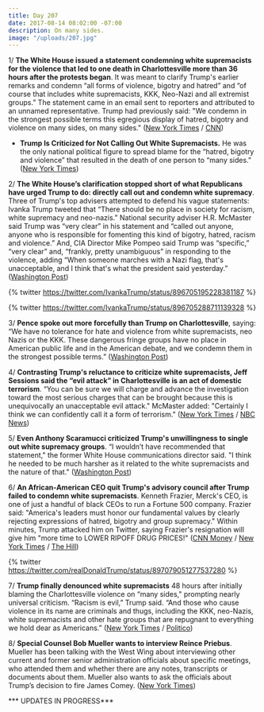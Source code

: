 ```yaml
---
title: Day 207
date: 2017-08-14 08:02:00 -07:00
description: On many sides.
image: "/uploads/207.jpg"
---
```


1/ **The White House issued a statement condemning white supremacists for the violence that led to one death in Charlottesville more than 36 hours after the protests began**. It was meant to clarify Trump's earlier remarks and condemn “all forms of violence, bigotry and hatred” and “of course that includes white supremacists, KKK, Neo-Nazi and all extremist groups.” The statement came in an email sent to reporters and attributed to an unnamed representative. Trump had previously said: "We condemn in the strongest possible terms this egregious display of hatred, bigotry and violence on many sides, on many sides." ([New York Times](https://www.nytimes.com/2017/08/13/us/charlottesville-protests-white-nationalists-trump.html) / [CNN](http://www.cnn.com/2017/08/12/politics/trump-statement-alt-right-protests/index.html))

* **Trump Is Criticized for Not Calling Out White Supremacists.** He was the only national political figure to spread blame for the “hatred, bigotry and violence” that resulted in the death of one person to “many sides.” ([New York Times](https://www.nytimes.com/2017/08/12/us/trump-charlottesville-protest-nationalist-riot.html))

2/ **The White House’s clarification stopped short of what Republicans have urged Trump to do: directly call out and condemn white supremacy**. Three of Trump's top advisers attempted to defend his vague statements: Ivanka Trump tweeted that “There should be no place in society for racism, white supremacy and neo-nazis.” National security adviser H.R. McMaster said Trump was “very clear” in his statement and “called out anyone, anyone who is responsible for fomenting this kind of bigotry, hatred, racism and violence.” And, CIA Director Mike Pompeo said Trump was “specific,” “very clear” and, “frankly, pretty unambiguous” in responding to the violence, adding “When someone marches with a Nazi flag, that's unacceptable, and I think that's what the president said yesterday.” ([Washington Post](https://www.washingtonpost.com/news/post-politics/wp/2017/08/13/white-house-doubles-down-on-trumps-charlottesville-comments-ignores-calls-to-directly-confront-white-supremacy/))

{% twitter https://twitter.com/IvankaTrump/status/896705195228381187 %}

{% twitter https://twitter.com/IvankaTrump/status/896705288711139328 %}

3/ **Pence spoke out more forcefully than Trump on Charlottesville**, saying: “We have no tolerance for hate and violence from white supremacists, neo Nazis or the KKK. These dangerous fringe groups have no place in American public life and in the American debate, and we condemn them in the strongest possible terms.” ([Washington Post](https://www.washingtonpost.com/politics/white-house-confronts-backlash-over-trumps-remarks-on-charlottesville/2017/08/13/de027622-8036-11e7-ab27-1a21a8e006ab_story.html))

4/ **Contrasting Trump's reluctance to criticize white supremacists, Jeff Sessions said the “evil attack” in Charlottesville is an act of domestic terrorism**. “You can be sure we will charge and advance the investigation toward the most serious charges that can be brought because this is unequivocally an unacceptable evil attack." McMaster added: "Certainly I think we can confidently call it a form of terrorism." ([New York Times](https://www.nytimes.com/2017/08/14/us/politics/domestic-terrorism-sessions.html) / [NBC News](http://www.nbcnews.com/politics/white-house/nsa-mcmaster-charlottesville-course-it-was-terrorism-n792196))

5/ **Even Anthony Scaramucci criticized Trump's unwillingness to single out white supremacy groups**. “I wouldn’t have recommended that statement," the former White House communications director said. "I think he needed to be much harsher as it related to the white supremacists and the nature of that." ([Washington Post](https://www.washingtonpost.com/news/politics/wp/2017/08/13/scaramucci-criticizes-trumps-charlottesville-statement-i-think-he-needed-to-be-much-harsher/))

6/ **An African-American CEO quit Trump's advisory council after Trump failed to condemn white supremacists**. Kenneth Frazier, Merck's CEO, is one of just a handful of black CEOs to run a Fortune 500 company. Frazier said: "America's leaders must honor our fundamental values by clearly rejecting expressions of hatred, bigotry and group supremacy." Within minutes, Trump attacked him on Twitter, saying Frazier's resignation will give him "more time to LOWER RIPOFF DRUG PRICES!" ([CNN Money](http://money.cnn.com/2017/08/14/investing/merck-ceo-trump-charlottesville/index.html) / [New York Times](https://www.nytimes.com/2017/08/14/us/politics/trump-charlottesville-protest.html) / [The Hill](http://thehill.com/homenews/administration/346437-merck-ceo-resigns-from-american-manufacturing-council-after-trump))

{% twitter https://twitter.com/realDonaldTrump/status/897079051277537280 %}

7/ **Trump finally denounced white supremacists** 48 hours after initially blaming the Charlottesville violence on “many sides," prompting nearly universal criticism. “Racism is evil,” Trump said. “And those who cause violence in its name are criminals and thugs, including the KKK, neo-Nazis, white supremacists and other hate groups that are repugnant to everything we hold dear as Americans.” ([New York Times](https://www.nytimes.com/2017/08/14/us/politics/trump-charlottesville-protest.html) / [Politico](http://www.politico.com/story/2017/08/14/white-house-defends-trump-charlottesville-241604))

8/ **Special Counsel Bob Mueller wants to interview Reince Priebus**. Mueller has been talking with the West Wing about interviewing other current and former senior administration officials about specific meetings, who attended them and whether there are any notes, transcripts or documents about them. Mueller also wants to ask the officials about Trump’s decision to fire James Comey. ([New York Times](https://www.nytimes.com/2017/08/12/us/politics/mueller-trump-russia-priebus.html))

\*\*\* UPDATES IN PROGRESS\*\*\*